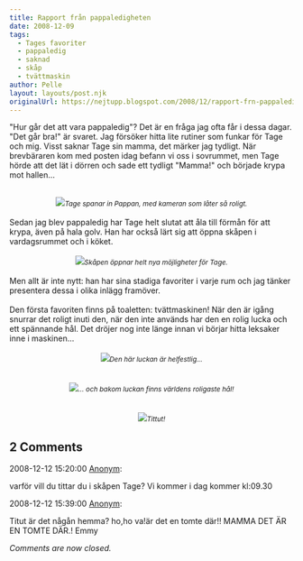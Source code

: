 ```yaml
---
title: Rapport från pappaledigheten
date: 2008-12-09
tags: 
  - Tages favoriter
  - pappaledig
  - saknad
  - skåp
  - tvättmaskin	
author: Pelle
layout: layouts/post.njk
originalUrl: https://nejtupp.blogspot.com/2008/12/rapport-frn-pappaledigheten.html
---
```


"Hur går det att vara pappaledig"? Det är en fråga jag ofta får i dessa dagar. "Det går bra!" är svaret. Jag försöker hitta lite rutiner som funkar för Tage och mig. Visst saknar Tage sin mamma, det märker jag tydligt. När brevbäraren kom med posten idag befann vi oss i sovrummet, men Tage hörde att det lät i dörren och sade ett tydligt "Mamma!" och började krypa mot hallen...<br><br><div style="text-align: center;"><img src="../../../../img/_MG_9582_1024pix.jpg"><span style="font-size:85%;"><span style="font-style: italic;">Tage spanar in Pappan, med kameran som låter så roligt.</span></span><br></div><br>Sedan jag blev pappaledig har Tage helt slutat att åla till förmån för att krypa, även på hala golv. Han har också lärt sig att öppna skåpen i vardagsrummet och i köket.<br><br><div style="text-align: center;"><img src="../../../../img/_MG_9561_1024pix.jpg"><span style="font-size:85%;"><span style="font-style: italic;">Skåpen öppnar helt nya möjligheter för Tage.</span></span><br></div><br>Men allt är inte nytt: han har sina stadiga favoriter i varje rum och jag tänker presentera dessa i olika inlägg framöver.<br><br>Den första favoriten finns på toaletten: tvättmaskinen! När den är igång snurrar det roligt inuti den, när den inte används har den en rolig lucka och ett spännande hål. Det dröjer nog inte länge innan vi börjar hitta leksaker inne i maskinen...<br><br><div style="text-align: center;"><img src="../../../../img/_MG_9560_1024pix.jpg"><span style="font-size:85%;"><span style="font-style: italic;">Den här luckan är helfestlig...</span></span><br><br></div><br><div style="text-align: center;"><div style="text-align: center;"><img src="../../../../img/_MG_9552_1024pix.jpg"><span style="font-size:85%;"><span style="font-style: italic;">... och bakom luckan finns världens roligaste hål!</span></span><br></div><br><br><img src="../../../../img/_MG_9557_1024pix.jpg"><span style="font-size:85%;"><span style="font-style: italic;">Tittut!</span></span><br></div>

<div class="comments">
	<div class="comments-header"><h2>2 Comments</h2></div>
	<div class="comments-body">
			<div class="comment" id="comment-1574290483453743832">
				<p class="comment-header">
					<date datetime="2008-12-12T15:20:00.000+01:00">2008-12-12 15:20:00</date> 
					<a href="undefined" rel="nofollow">Anonym</a>:
				</p>
				<div class="comment-content"><p>varför vill du tittar du i skåpen Tage? Vi kommer i dag kommer kl:09.30</p></div>
				<div class="comment-footer"></div>
			</div>
			<div class="comment" id="comment-4772210816561472569">
				<p class="comment-header">
					<date datetime="2008-12-12T15:39:00.000+01:00">2008-12-12 15:39:00</date> 
					<a href="undefined" rel="nofollow">Anonym</a>:
				</p>
				<div class="comment-content"><p>Titut är det någån hemma? ho,ho va!är det en tomte där!! MAMMA DET ÄR EN TOMTE DÄR.!   Emmy</p></div>
				<div class="comment-footer"></div>
			</div></div>
	<p class="comments-footer"><em>Comments are now closed.</em></p>
</div>